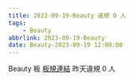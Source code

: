 ```yaml
---
title: 2023-09-19-Beauty 違規 0 人
tags:
    - Beauty
abbrlink: 2023-09-19-Beauty
date: Beauty-2023-09-19 12:00:00
---
```

Beauty 板 [板規連結](https://www.ptt.cc/bbs/Beauty/M.1630069980.A.84B.html)
昨天違規 0 人
